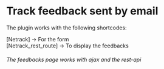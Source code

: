 # Track feedback sent by email

The plugin works with the following shortcodes:

[Netrack] -> For the form  
[Netrack_rest_route] -> To display the feedbacks  

###### The feedbacks page works with ajax and the rest-api
